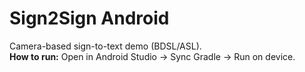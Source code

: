 ﻿# Sign2Sign Android

Camera-based sign-to-text demo (BDSL/ASL).  
**How to run:** Open in Android Studio → Sync Gradle → Run on device.

